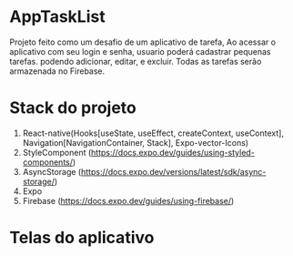 # AppTaskList
Projeto  feito como um desafio de um aplicativo de tarefa, Ao acessar o aplicativo com seu login e senha, usuario poderá cadastrar pequenas tarefas.  podendo adicionar, editar, e excluir. 
Todas as tarefas serão armazenada no Firebase.

# Stack do projeto 
1. React-native(Hooks[useState, useEffect, createContext, useContext], Navigation[NavigationContainer, Stack], Expo-vector-Icons)
2. StyleComponent (https://docs.expo.dev/guides/using-styled-components/)
3. AsyncStorage (https://docs.expo.dev/versions/latest/sdk/async-storage/)
4. Expo 
5. Firebase (https://docs.expo.dev/guides/using-firebase/)


# Telas do aplicativo
